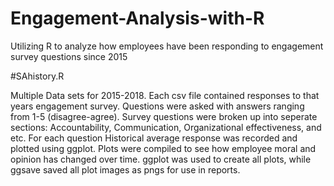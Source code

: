 # Engagement-Analysis-with-R
Utilizing R to analyze how employees have been responding to engagement survey questions since 2015

#SAhistory.R

Multiple Data sets for 2015-2018. Each csv file contained responses to that years engagement survey. Questions were asked with answers ranging from 1-5 (disagree-agree). Survey questions were broken up into seperate sections: Accountability, Communication, Organizational effectiveness, and etc. For each question Historical average response was recorded and plotted using ggplot. Plots were compiled to see how employee moral and opinion has changed over time. 
ggplot was used to create all plots, while ggsave saved all plot images as pngs for use in reports.
